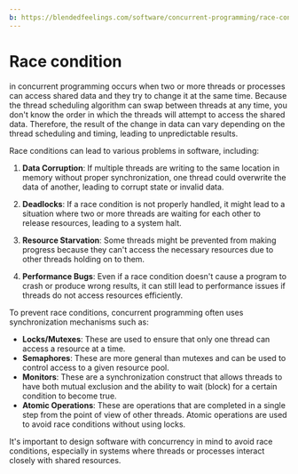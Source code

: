 ```yaml
---
b: https://blendedfeelings.com/software/concurrent-programming/race-condition.md
---
```


# Race condition 
in concurrent programming occurs when two or more threads or processes can access shared data and they try to change it at the same time. Because the thread scheduling algorithm can swap between threads at any time, you don't know the order in which the threads will attempt to access the shared data. Therefore, the result of the change in data can vary depending on the thread scheduling and timing, leading to unpredictable results.

Race conditions can lead to various problems in software, including:

1. **Data Corruption**: If multiple threads are writing to the same location in memory without proper synchronization, one thread could overwrite the data of another, leading to corrupt state or invalid data.

2. **Deadlocks**: If a race condition is not properly handled, it might lead to a situation where two or more threads are waiting for each other to release resources, leading to a system halt.

3. **Resource Starvation**: Some threads might be prevented from making progress because they can't access the necessary resources due to other threads holding on to them.

4. **Performance Bugs**: Even if a race condition doesn't cause a program to crash or produce wrong results, it can still lead to performance issues if threads do not access resources efficiently.

To prevent race conditions, concurrent programming often uses synchronization mechanisms such as:

- **Locks/Mutexes**: These are used to ensure that only one thread can access a resource at a time.
- **Semaphores**: These are more general than mutexes and can be used to control access to a given resource pool.
- **Monitors**: These are a synchronization construct that allows threads to have both mutual exclusion and the ability to wait (block) for a certain condition to become true.
- **Atomic Operations**: These are operations that are completed in a single step from the point of view of other threads. Atomic operations are used to avoid race conditions without using locks.

It's important to design software with concurrency in mind to avoid race conditions, especially in systems where threads or processes interact closely with shared resources.